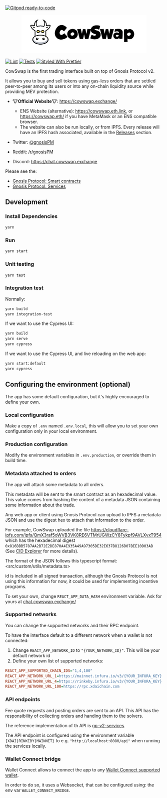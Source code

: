 [![Gitpod ready-to-code](https://img.shields.io/badge/Gitpod-ready--to--code-blue?logo=gitpod)](https://gitpod.io/#https://github.com/gnosis/gp-swap-ui)

<p align="center">
  <img width="400" src="docs/images/logo-cow-swap.png">
</p>

[![Lint](https://github.com/gnosis/dex-swap/workflows/Lint/badge.svg)](https://github.com/gnosis/dex-swap/actions?query=workflow%3ALint)
[![Tests](https://github.com/gnosis/dex-swap/workflows/Tests/badge.svg)](https://github.com/gnosis/dex-swap/actions?query=workflow%3ATests)
[![Styled With Prettier](https://img.shields.io/badge/code_style-prettier-ff69b4.svg)](https://prettier.io/)

CowSwap is the first trading interface built on top of Gnosis Protocol v2. 

It allows you to buy and sell tokens using gas-less orders that are settled peer-to-peer among its users or into any on-chain liquidity source while providing MEV protection.

- 🐮**Official Website**🐮: <https://cowswap.exchange/>
    * ENS Website (alternative): <https://cowswap.eth.link>, or <https://cowswap.eth/> if you have MetaMask or an ENS compatible browser.
    * The website can also be run locally, or from IPFS. Every release will have an IPFS hash associated, available in the [Releases](https://github.com/gnosis/gp-swap-ui/releases) section.

- Twitter: [@gnosisPM](https://twitter.com/gnosisPM)
- Reddit: [/r/gnosisPM](https://www.reddit.com/r/gnosisPM)
- Discord: <https://chat.cowswap.exchange>

Please see the:

- [Gnosis Protocol: Smart contracts](https://github.com/gnosis/gp-v2-contracts)
- [Gnosis Protocol: Services](https://github.com/gnosis/gp-v2-services)

## Development

### Install Dependencies

```bash
yarn
```

### Run

```bash
yarn start
```

### Unit testing

```bash
yarn test
```

### Integration test

Normally:

```bash
yarn build
yarn integration-test
```

If we want to use the Cypress UI:

```bash
yarn build
yarn serve
yarn cypress
```

If we want to use the Cypress UI, and live reloading on the web app:

```bash
yarn start:default
yarn cypress
```

## Configuring the environment (optional)
The app has some default configuration, but it's highly encouraged to define your own.

### Local configuration
Make a copy of `.env` named `.env.local`, this will allow you to set your own configuration only in your local environment.

### Production configuration
Modify the environment variables in `.env.production`, or override them in build time.

### Metadata attached to orders
The app will attach some metadata to all orders.

This metadata will be sent to the smart contract as an hexadecimal value. This value comes from hashing the content of
a metadata JSON containing some information about the trade.

Any web app or client using Gnosis Protocol can upload to IPFS a metadata JSON and use the digest hex to attach that 
information to the order.

For example, CowSwap uploaded the file https://cloudflare-ipfs.com/ipfs/QmX3raf5oWVB3VK8RE6VTMrUGWzCY8Fykpf9AVLXvxT954 
which has the hexadecimal digest `0x816BBB5787AA2B72E2DE870A4E935A49A97305DE32E637B8126D07BEE10D03AB` (See 
[CID Explorer](https://cid.ipfs.io/#QmX3raf5oWVB3VK8RE6VTMrUGWzCY8Fykpf9AVLXvxT954) for more details).

The format of the JSON follows this typescript format: <src/custom/utils/metadata.ts>
 

id is included in all signed transaction, although the Gnosis Protocol is not using this information for now, it
could be used for implementing incentive programs.

To set your own, change `REACT_APP_DATA_HASH` environment variable. Ask for yours at [chat.cowswap.exchange/](https://chat.cowswap.exchange/)


### Supported networks
You can change the supported networks and their RPC endpoint.

To have the interface default to a different network when a wallet is not connected:

1. Change `REACT_APP_NETWORK_ID` to `"{YOUR_NETWORK_ID}"`. This will be your default network id
2. Define your own list of supported networks:

```ini
REACT_APP_SUPPORTED_CHAIN_IDS="1,4,100"
REACT_APP_NETWORK_URL_1=https://mainnet.infura.io/v3/{YOUR_INFURA_KEY}
REACT_APP_NETWORK_URL_4=https://rinkeby.infura.io/v3/{YOUR_INFURA_KEY}
REACT_APP_NETWORK_URL_100=https://rpc.xdaichain.com
```


### API endpoints
Fee quote requests and posting orders are sent to an API. This API has the responsibility of collecting orders and 
handing them to the solvers. 

The reference implementation of th API is [gp-v2-services](https://github.com/gnosis/gp-v2-services). 

The API endpoint is configured using the environment variable `
{XDAI|RINKEBY|MAINNET}` to e.g. `"http://localhost:8080/api"` when running the services locally.


### Wallet Connect bridge
Wallet Connect allows to connect the app to any [Wallet Connect supported wallet](https://walletconnect.org/wallets).

In order to do so, it uses a Websocket, that can be configured using: the env var `WALLET_CONNECT_BRIDGE`.
